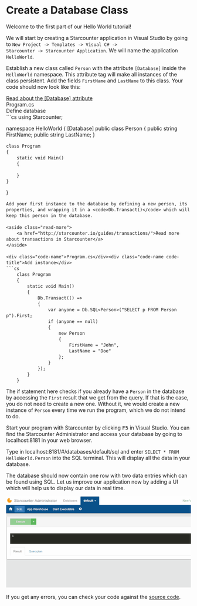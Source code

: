 # Create a Database Class

Welcome to the first part of our Hello World tutorial!

We will start by creating a Starcounter application in Visual Studio by going to <code>New Project -> Templates -> Visual C# -> Starcounter -> Starcounter Application</code>. We will name the application <code>HelloWorld</code>.

Establish a new class called <code>Person</code> with the attribute <code>[Database]</code> inside the <code>HelloWorld</code> namespace. This attribute tag will make all instances of the class persistent. Add the fields <code>FirstName</code> and <code>LastName</code> to this class. Your code should now look like this:

<aside class="read-more">
    <a href="http://starcounter.io/guides/database/creating-database-classes/">Read about the  [Database] attribute</a>
</aside>

<div class="code-name">Program.cs</div><div class="code-name code-title">Define database</div>
```cs
using Starcounter;

namespace HelloWorld
{
    [Database]
    public class Person
    {
        public string FirstName;
        public string LastName;
    }

    class Program
    {
        static void Main()
        {

        }
    }
}
```
Add your first instance to the database by defining a new person, its properties, and wrapping it in a <code>Db.Transact()</code> which will keep this person in the database.

<aside class="read-more">
    <a href="http://starcounter.io/guides/transactions/">Read more about transactions in Starcounter</a>
</aside>

<div class="code-name">Program.cs</div><div class="code-name code-title">Add instance</div>
```cs
    class Program
    {
        static void Main()
        {
            Db.Transact(() =>
            {
                var anyone = Db.SQL<Person>("SELECT p FROM Person p").First;
                if (anyone == null)
                {
                    new Person
                    {
                        FirstName = "John",
                        LastName = "Doe"
                    };
                }
            });
        }
    }
```

The if statement here checks if you already have a <code>Person</code> in the database by accessing the <code>First</code> result that we get from the query. If that is the case, you do not need to create a new one. Without it, we would create a new instance of <code>Person</code> every time we run the program, which we do not intend to do.

Start your program with Starcounter by clicking <kbd>F5</kbd> in Visual Studio. You can find the Starcounter Administrator and access your database by going to localhost:8181 in your web browser.

<section class="see-yourself">Type in localhost:8181/#/databases/default/sql and enter <code>SELECT * FROM HelloWorld.Person</code> into the SQL terminal. This will display all the data in your database.</section>

The database should now contain one row with two data entries which can be found using SQL. Let us improve our application now by adding a UI which will help us to display our data in real time.

![Result gif](/assets/part1resized.gif)

If you get any errors, you can check your code against the [source code](https://github.com/StarcounterSamples/HelloWorld/commit/0969f620acb4e8009445fbcd0c4e1d715601a4b9).